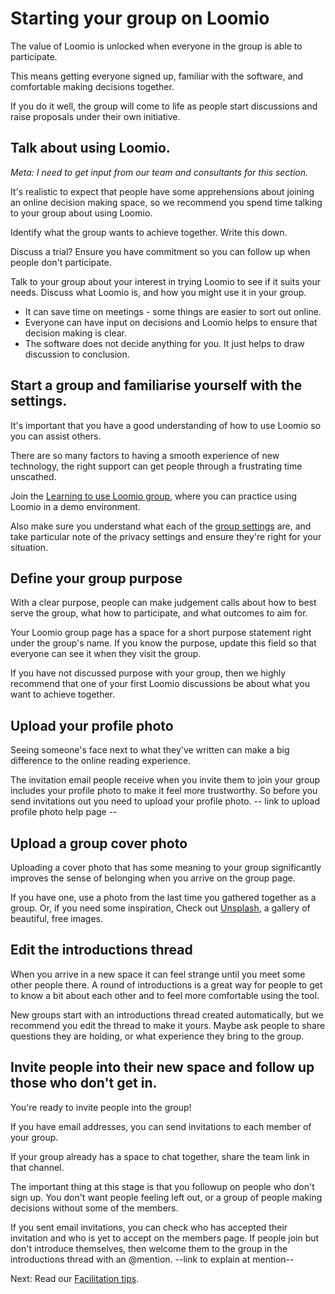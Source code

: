 # Starting your group on Loomio

The value of Loomio is unlocked when everyone in the group is able to participate.

This means getting everyone signed up, familiar with the software, and comfortable making decisions together.

If you do it well, the group will come to life as people start discussions and raise proposals under their own initiative.

## Talk about using Loomio.

_Meta: I need to get input from our team and consultants for this section._

It's realistic to expect that people have some apprehensions about joining an online decision making space, so we recommend you spend time talking to your group about using Loomio.

Identify what the group wants to achieve together. Write this down.

Discuss a trial? Ensure you have commitment so you can follow up when people don't participate.

Talk to your group about your interest in trying Loomio to see if it suits your needs. Discuss what Loomio is, and how you might use it in your group.

* It can save time on meetings - some things are easier to sort out online.
* Everyone can have input on decisions and Loomio helps to ensure that decision making is clear.
* The software does not decide anything for you. It just helps to draw discussion to conclusion.


## Start a group and familiarise yourself with the settings.

It's important that you have a good understanding of how to use Loomio so you can assist others.

There are so many factors to having a smooth experience of new technology, the right support can get people through a frustrating time unscathed.

Join the [Learning to use Loomio group](), where you can practice using Loomio in a demo environment.

Also make sure you understand what each of the [group settings](https://loomio.gitbooks.io/manual/content/en/group_settings.html) are, and take particular note of the privacy settings and ensure they're right for your situation.

## Define your group purpose

With a clear purpose, people can make judgement calls about how to best serve the group, what how to participate, and what outcomes to aim for.

Your Loomio group page has a space for a short purpose statement right under the group's name. If you know the purpose, update this field so that everyone can see it when they visit the group.

If you have not discussed purpose with your group, then we highly recommend that one of your first Loomio discussions be about what you want to achieve together.

## Upload your profile photo

Seeing someone's face next to what they've written can make a big difference to the online reading experience.

The invitation email people receive when you invite them to join your group includes your profile photo to make it feel more trustworthy. So before you send invitations out you need to upload your profile photo. -- link to upload profile photo help page --

## Upload a group cover photo

Uploading a cover photo that has some meaning to your group significantly improves the sense of belonging when you arrive on the group page.

If you have one, use a photo from the last time you gathered together as a group. Or, if you need some inspiration, Check out [Unsplash](https://unsplash.com/), a gallery of beautiful, free images.

## Edit the introductions thread

When you arrive in a new space it can feel strange until you meet some other people there. A round of introductions is a great way for people to get to know a bit about each other and to feel more comfortable using the tool.

New groups start with an introductions thread created automatically, but we recommend you edit the thread to make it yours. Maybe ask people to share questions they are holding, or what experience they bring to the group.

## Invite people into their new space and follow up those who don't get in.

You're ready to invite people into the group!

If you have email addresses, you can send invitations to each member of your group.

If your group already has a space to chat together, share the team link in that channel.

The important thing at this stage is that you followup on people who don't sign up. You don't want people feeling left out, or a group of people making decisions without some of the members.

If you sent email invitations, you can check who has accepted their invitation and who is yet to accept on the members page. If people join but don't introduce themselves, then welcome them to the group in the introductions thread with an @mention. --link to explain at mention--

Next: Read our [Facilitation tips](discussions.md).
